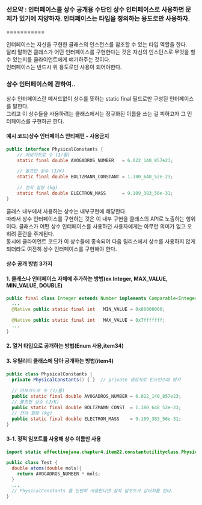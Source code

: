 ### 선요약 : 인터페이스를 상수 공개용 수단인 상수 인터페이스로 사용하면 문제가 있기에 지양하자. 인터페이스는 타입을 정의하는 용도로만 사용하자. 
===========

인터페이스는 자신을 구현한 클래스의 인스턴스를 참조할 수 있는 타입 역할을 한다.<br>
달리 말하면 클래스가 어떤 인터페이스를 구현한다는 것은 자신의 인스턴스로 무엇을 할 수 있는지를 클라이언트에게 얘기하주는 것이다.<br>
인터페이스는 반드시 위 용도로만 사용이 되어야한다.<br>
	
### 상수 인터페이스에 관하여..

상수 인터페이스란 메서드없이 상수를 뜻하는 static final 필드로만 구성된 인터페이스를 말한다.<br>
그리고 이 상수들을 사용하려는 클래스에서는 정규화된 이름을 쓰는 걸 피하고자 그 인터페이스를 구현하곤 한다.<br>

#### 예시 코드)상수 인터페이스 안티패턴 - 사용금지
```java
public interface PhysicalConstants {
    // 아보가드로 수 (1/몰)
    static final double AVOGADROS_NUMBER   = 6.022_140_857e23;

    // 볼츠만 상수 (J/K)
    static final double BOLTZMANN_CONSTANT = 1.380_648_52e-23;

    // 전자 질량 (kg)
    static final double ELECTRON_MASS      = 9.109_383_56e-31;
}
```

클래스 내부에서 사용하는 상수는 내부구현에 해당한다.<br>
따라서 상수 인터페이스를 구현하는 것은 이 내부 구현을 클래스의 API로 노출하는 행위이다. 클래스가 어떤 상수 인터페이스를 사용하던 사용자에게는 아무런 의미가 없고 오히려 혼란을 주게된다.<br>
동시에 클라이언트 코드가 이 상수들에 종속되어 다음 릴리스에서 상수를 사용하지 않게 되더라도 여전히 상수 인터페이스를 구현해야 한다.<br>

#### 상수 공개 방법 3가지

#### 1. 클래스나 인터페이스 자체에 추가하는 방법(ex Integer, MAX_VALUE, MIN_VALUE, DOUBLE)
```java
public final class Integer extends Number implements Comparable<Integer> {
  ...
  @Native public static final int   MIN_VALUE = 0x80000000;

  @Native public static final int   MAX_VALUE = 0x7fffffff;
  ...
}
```

#### 2. 열거 타입으로 공개하는 방법(Enum 사용,item34)
	
#### 3. 유틸리티 클래스에 담아 공개하는 방법(item4)
```java
public class PhysicalConstants {
  private PhysicalConstants() { }  // private 생성자로 인스턴스화 방지
  
  // 아보가드로 수 (1/몰)
  public static final double AVOGADROS_NUMBER = 6.022_140_857e23;
  // 볼츠만 상수 (J/K)
  public static final double BOLTZMANN_CONST  = 1.380_648_52e-23;
  // 전자 질량 (kg)
  public static final double ELECTRON_MASS    = 9.109_383_56e-31;
}
```
		
#### 3-1. 정적 임포트를 사용해 상수 이름만 사용
```java
import static effectivejava.chapter4.item22.constantutilityclass.PhysicalConstants.*;

public class Test {
  double atoms(double mols){
    return AVOGADROS_NUMBER * mols;
  }
  ...
  // PhysicalConstants 를 빈번히 사용한다면 정적 임포트가 값어치를 한다.
}
```
